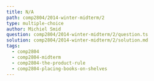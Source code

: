 ```yaml
---
title: N/A
path: comp2804/2014-winter-midterm/2
type: multiple-choice
author: Michiel Smid
question: comp2804/2014-winter-midterm/2/question.ts
solution: comp2804/2014-winter-midterm/2/solution.md
tags:
  - comp2804
  - comp2804-midterm
  - comp2804-the-product-rule
  - comp2804-placing-books-on-shelves
---
```

